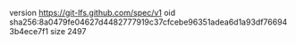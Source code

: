 version https://git-lfs.github.com/spec/v1
oid sha256:8a0479fe04627d4482777919c37cfcebe96351adea6d1a93df766943b4ece7f1
size 2497
